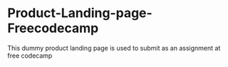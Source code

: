 # Product-Landing-page-Freecodecamp
This dummy product landing page is used to submit as an assignment at free codecamp 
